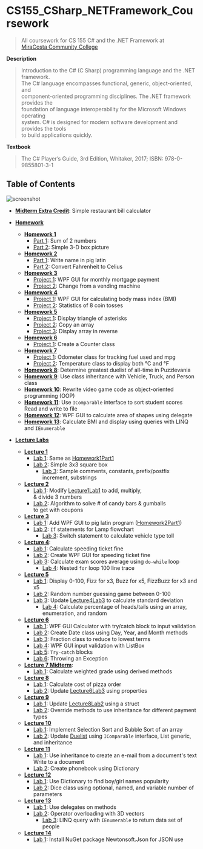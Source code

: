 # CS155_CSharp_NETFramework_Coursework
> All coursework for CS 155 C# and the .NET Framework at  
> [MiraCosta Community College](http://catalog.miracosta.edu/disciplines/computerscience/#courseinventory)

**Description**
> Introduction to the C# (C Sharp) programming language and the .NET framework.  
> The C# language encompasses functional, generic, object-oriented, and  
> component-oriented programming disciplines. The .NET framework provides the  
> foundation of language interoperability for the Microsoft Windows operating  
> system. C# is designed for modern software development and provides the tools  
> to build applications quickly.

**Textbook**
> The C# Player’s Guide, 3rd Edition, Whitaker, 2017; ISBN: 978-0-9855801-3-1

## Table of Contents

![screenshot]()

- [**Midterm Extra Credit**](MidtermExtraCredit): Simple restaurant bill calculator

- [**Homework**](HW)
  - [**Homework 1**](HW/Homework1)
    - [Part 1](HW/Homework1/Homework1Part1): Sum of 2 numbers
    - [Part 2](HW/Homework1/Homework1Part2): Simple 3-D box picture
  - [**Homework 2**](HW/Homework2)
    - [Part 1](HW/Homework2/Homework2Part1): Write name in pig latin
    - [Part 2](HW/Homework2/Homework2Part2): Convert Fahrenheit to Celius
  - [**Homework 3**](HW/Homework3)
    - [Project 1](HW/Homework3/Homework3Project1): WPF GUI for monthly mortgage payment
    - [Project 2](HW/Homework3/Homework3Project2): Change from a vending machine
  - [**Homework 4**](HW/Homework4)
    - [Project 1](HW/Homework4/Homework4Project1): WPF GUI for calculating body mass index (BMI)
    - [Project 2](HW/Homework4/Homework4Project2): Statistics of 8 coin tosses
  - [**Homework 5**](HW/Homework5)
    - [Project 1](HW/Homework5/Homework5Project1): Display triangle of asterisks
    - [Project 2](HW/Homework5/Homework5Project2): Copy an array
    - [Project 3](HW/Homework5/Homework5Project3): Display array in reverse
  - [**Homework 6**](HW/Homework6)
    - [Project 1](HW/Homework6/Homework6Project1): Create a Counter class
  - [**Homework 7**](HW/Homework7)
    - [Project 1](HW/Homework7/Homework7Project1): Odometer class for tracking fuel used and mpg
    - [Project 2](HW/Homework7/Homework7Project2): Temperature class to display both &deg;C and &deg;F
  - [**Homework 8**](HW/Homework8): Determine greatest duelist of all-time in Puzzlevania
  - [**Homework 9**](HW/Homework9): Use class inheritance with Vehicle, Truck, and Person class
  - [**Homework 10**](HW/Homework10): Rewrite video game code as object-oriented programming (OOP)
  - [**Homework 11**](HW/Homework11): Use <code>IComparable</code> interface to sort student scores  
    Read and write to file
  - [**Homework 12**](HW/Homework12): WPF GUI to calculate area of shapes using delegate  
  - [**Homework 13**](HW/Homework13): Calculate BMI and display using queries with LINQ and <code>IEnumerable</code>

- [**Lecture Labs**](LectureLabs)
  - [**Lecture 1**](LectureLabs/Lecture1)
    - [Lab 1](LectureLabs/Lecture1/Lecture1Lab1): Same as [Homework1Part1](HW/Homework1/Homework1Part1)
    - [Lab 2](LectureLabs/Lecture1/Lecture1Lab2): Simple 3x3 square box
	  - [Lab 3](LectureLabs/Lecture1/Lecture1Lab3): Sample comments, constants, prefix/postfix increment, substrings
  - [**Lecture 2**](LectureLabs/Lecture2)
    - [Lab 1](LectureLabs/Lecture2/Lecture2Lab1): Modify [Lecture1Lab1](LectureLabs/Lecture1/Lecture1Lab1) to add, multiply,  
      & divide 3 numbers
    - [Lab 2](LectureLabs/Lecture2/Lecture2Lab2): Algorithm to solve # of candy bars & gumballs  
      to get with coupons
  - [**Lecture 3**](LectureLabs/Lecture3)
    - [Lab 1](LectureLabs/Lecture3/Lecture3Lab1): Add WPF GUI to pig latin program ([Homework2Part1](HW/Homework2/Homework2Part1))
    - [Lab 2](LectureLabs/Lecture3/Lecture3Lab2): <code>If</code> statements for Lamp flowchart
	  - [Lab 3](LectureLabs/Lecture3/Lecture3Lab3): Switch statement to calculate vehicle type toll
  - [**Lecture 4**](LectureLabs/Lecture4): 
    - [Lab 1](LectureLabs/Lecture4/Lecture4Lab1): Calculate speeding ticket fine
    - [Lab 2](LectureLabs/Lecture4/Lecture4Lab2): Create WPF GUI for speeding ticket fine
    - [Lab 3](LectureLabs/Lecture4/Lecture4Lab3): Calculate exam scores average using <code>do-while</code> loop
	  - [Lab 4](LectureLabs/Lecture4/Lecture4Lab4): Nested <code>for</code> loop 100 line trace
  - [**Lecture 5**](LectureLabs/Lecture5)
    - [Lab 1](LectureLabs/Lecture5/Lecture5Lab1_FizzBuzz): Display 0-100, Fizz for x3, Buzz for x5, FizzBuzz for x3 and x5
    - [Lab 2](LectureLabs/Lecture5/Lecture5Lab2_GuessingGame): Random number guessing game between 0-100
    - [Lab 3](LectureLabs/Lecture5/Lecture5Lab3_GradesUpdated): Update [Lecture4Lab3](LectureLabs/Lecture4/Lecture4Lab3) to calculate standard deviation
	  - [Lab 4](LectureLabs/Lecture5/Lecture5Lab4_CoinFlipArray): Calculate percentage of heads/tails using an array, enumeration, and random
  - [**Lecture 6**](LectureLabs/Lecture6)
    - [Lab 1](LectureLabs/Lecture6/Lecture6Lab1_Calculator): WPF GUI Calculator with try/catch block to input validation
    - [Lab 2](LectureLabs/Lecture6/Lecture6Lab2_Date): Create Date class using Day, Year, and Month methods
    - [Lab 3](LectureLabs/Lecture6/Lecture6Lab3_Fraction): Fraction class to reduce to lowest terms
    - [Lab 4](LectureLabs/Lecture6/Lecture6Lab4_Input): WPF GUI input validation with ListBox
    - [Lab 5](LectureLabs/Lecture6/Lecture6Lab5_Try): <code>Try-catch</code> blocks
    - [Lab 6](LectureLabs/Lecture6/Lecture6Lab6_Try2): Throwing an Exception
  - [**Lecture 7 Midterm**](LectureLabs/Lecture7Midterm): 
    - [Lab 1](LectureLabs/Lecture7Midterm/Lecture7Midterm_StudentRecord): Calculate weighted grade using derived methods
  - [**Lecture 8**](LectureLabs/Lecture8)
    - [Lab 1](LectureLabs/Lecture8/Lecture8Lab1_Pizza): Calculate cost of pizza order
    - [Lab 2](LectureLabs/Lecture8/Lecture8Lab2_Fraction): Update [Lecture6Lab3](LectureLabs/Lecture6/Lecture6Lab3_Fraction) using properties
  - [**Lecture 9**](LectureLabs/Lecture9)
    - [Lab 1](LectureLabs/Lecture9/Lecture9Lab1_Fraction): Update [Lecture8Lab2](LectureLabs/Lecture8/Lecture8Lab2_Fraction) using a struct
    - [Lab 2](LectureLabs/Lecture9/Lecture9Lab2): Override methods to use inheritance for different payment types
  - [**Lecture 10**](LectureLabs/Lecture10)
    - [Lab 1](LectureLabs/Lecture10/Lecture10Lab1_Sorts): Implement Selection Sort and Bubble Sort of an array
    - [Lab 2](LectureLabs/Lecture10/Lecture10Lab2_Puzzlevania): Update [Duelist](HW/Homework8) using <code>IComparable</code> interface, List generic, and inheritance
  - [**Lecture 11**](LectureLabs/Lecture11)
    - [Lab 1](LectureLabs/Lecture11/Lecture11Lab1_DocumentInheritance): Use inheritance to create an e-mail from a document's text  
      Write to a document
    - [Lab 2](LectureLabs/Lecture11/Lecture11Lab2_Dictionary): Create phonebook using Dictionary
  - [**Lecture 12**](LectureLabs/Lecture12)
    - [Lab 1](LectureLabs/Lecture12/Lecture12Lab1): Use Dictionary to find boy/girl names popularity
    - [Lab 2](LectureLabs/Lecture12/Lecture12Lab2): Dice class using optional, named, and variable number of parameters
  - [**Lecture 13**](LectureLabs/Lecture13)
    - [Lab 1](LectureLabs/Lecture13/Lecture13Lab1_Delegates): Use delegates on methods
    - [Lab 2](LectureLabs/Lecture13/Lecture13Lab2_3DVectors): Operator overloading with 3D vectors
	  - [Lab 3](LectureLabs/Lecture13/Lecture13Lab2_LINQ): LINQ query with <code>IEnumerable</code> to return data set of people
  - [**Lecture 14**](LectureLabs/Lecture14)
    - [Lab 1](LectureLabs/Lecture14/Lecture14Lab1_NuGet): Install NuGet package Newtonsoft.Json for JSON use